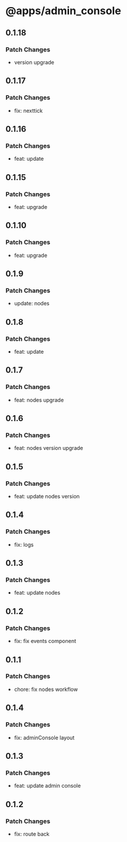 # @apps/admin_console

## 0.1.18

### Patch Changes

- version upgrade

## 0.1.17

### Patch Changes

- fix: nexttick

## 0.1.16

### Patch Changes

- feat: update

## 0.1.15

### Patch Changes

- feat: upgrade

## 0.1.10

### Patch Changes

- feat: upgrade

## 0.1.9

### Patch Changes

- update: nodes

## 0.1.8

### Patch Changes

- feat: update

## 0.1.7

### Patch Changes

- feat: nodes upgrade

## 0.1.6

### Patch Changes

- feat: nodes version upgrade

## 0.1.5

### Patch Changes

- feat: update nodes version

## 0.1.4

### Patch Changes

- fix: logs

## 0.1.3

### Patch Changes

- feat: update nodes

## 0.1.2

### Patch Changes

- fix: fix events component

## 0.1.1

### Patch Changes

- chore: fix nodes workflow

## 0.1.4

### Patch Changes

- fix: adminConsole layout

## 0.1.3

### Patch Changes

- feat: update admin console

## 0.1.2

### Patch Changes

- fix: route back
